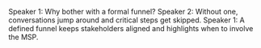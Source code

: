 Speaker 1: Why bother with a formal funnel?
Speaker 2: Without one, conversations jump around and critical steps get skipped.
Speaker 1: A defined funnel keeps stakeholders aligned and highlights when to involve the MSP.
